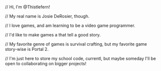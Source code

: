 // Hi, I'm @Thistlefern!

// My real name is Josie DeRosier, though.

// I love games, and am learning to be a video game programmer.

// I'd like to make games a that tell a good story.

// My favorite genre of games is survival crafting, but my favorite game story-wise is Portal 2.

// I'm just here to store my school code, currentl, but maybe someday I'll be open to collaborating on bigger projects!

<!---
Thistlefern/Thistlefern is a ✨ special ✨ repository because its `README.md` (this file) appears on your GitHub profile.
You can click the Preview link to take a look at your changes.
--->
